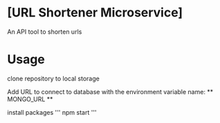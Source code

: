 # [URL Shortener Microservice]

An  API tool to shorten urls

# Usage

clone repository to local storage

Add URL to connect to database with the environment variable name: ** MONGO_URL **

install packages 
'''
npm start
'''
